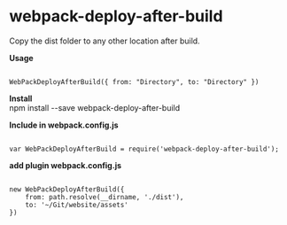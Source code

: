 # webpack-deploy-after-build
Copy the dist folder to any other location after build.

**Usage**
<pre lang="javascript"><code>
WebPackDeployAfterBuild({ from: "Directory", to: "Directory" })
</code></pre> 

**Install** <br>
npm install --save webpack-deploy-after-build

**Include in webpack.config.js**
<pre lang="javascript"><code>
var WebPackDeployAfterBuild = require('webpack-deploy-after-build');
</code></pre>            

**add plugin webpack.config.js**
</br>
<pre lang="javascript"><code>
new WebPackDeployAfterBuild({
    from: path.resolve(__dirname, './dist'),
    to: '~/Git/website/assets'
})
</code></pre>
